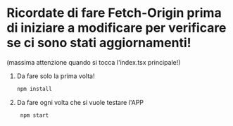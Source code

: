 # Ricordate di fare Fetch-Origin prima di iniziare a modificare per verificare se ci sono stati aggiornamenti!
(massima attenzione quando si tocca l'index.tsx principale!)

1. Da fare solo la prima volta!

   ```bash
   npm install
   ```

2. Da fare ogni volta che si vuole testare l'APP

   ```bash
    npm start
   ```
